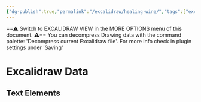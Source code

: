 ```yaml
---
{"dg-publish":true,"permalink":"/excalidraw/healing-wine/","tags":["excalidraw"],"created":"2025-03-05T23:14:28.095-05:00","updated":"2025-03-15T23:58:59.694-04:00"}
---
```


==⚠  Switch to EXCALIDRAW VIEW in the MORE OPTIONS menu of this document. ⚠== You can decompress Drawing data with the command palette: 'Decompress current Excalidraw file'. For more info check in plugin settings under 'Saving'


# Excalidraw Data

## Text Elements
